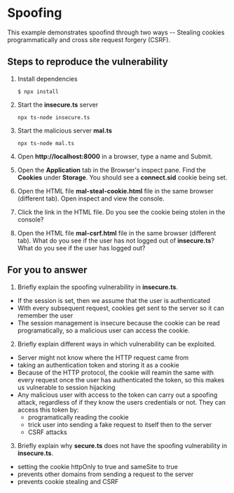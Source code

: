 # Spoofing

This example demonstrates spoofind through two ways -- Stealing cookies programmatically and cross site request forgery (CSRF).

## Steps to reproduce the vulnerability

1. Install dependencies

    `$ npx install`

2. Start the **insecure.ts** server

    `npx ts-node insecure.ts`

3. Start the malicious server **mal.ts**

    `npx ts-node mal.ts`

4. Open __http://localhost:8000__ in a browser, type a name and Submit.

5. Open the __Application__ tab in the Browser's inspect pane. Find the __Cookies__ under __Storage__. You should see a __connect.sid__ cookie being set.

6. Open the HTML file __mal-steal-cookie.html__ file in the same browser (different tab). Open inspect and view the console.

7. Click the link in the HTML file. Do you see the cookie being stolen in the console?

8. Open the HTML file __mal-csrf.html__ file in the same browser (different tab). What do you see if the user has not logged out of **insecure.ts**? What do you see if the user has logged out? 


## For you to answer

1. Briefly explain the spoofing vulnerability in **insecure.ts**.

- If the session is set, then we assume that the user is authenticated
- With every subsequent request, cookies get sent to the server so it can remember the user
- The session management is insecure because the cookie can be read programatically, so a malicious user can access the cookie.


2. Briefly explain different ways in which vulnerability can be exploited.

- Server might not know where the HTTP request came from
- taking an authentication token and storing it as a cookie
- Because of the HTTP protocol, the cookie will reamin the same with every request once the user has authenticated the token, so this makes us vulnerable to session hijacking
- Any malicious user with access to the token can carry out a spoofing attack, regardless of if they know the users credentials or not. They can access this token by:
    - programatically reading the cookie
    - trick user into sending a fake request to itself then to the server
    - CSRF attacks

3. Briefly explain why **secure.ts** does not have the spoofing vulnerability in **insecure.ts**.
- setting the cookie httpOnly to true and sameSite to true
- prevents other domains from sending a request to the server
- prevents cookie stealing and CSRF